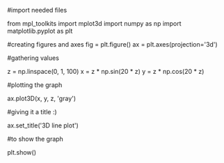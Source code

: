#import needed files

from mpl_toolkits import mplot3d
import numpy as np
import matplotlib.pyplot as plt

#creating figures and axes
fig = plt.figure()
ax = plt.axes(projection='3d')

#gathering values

z = np.linspace(0, 1, 100)
x = z * np.sin(20 * z)
y = z * np.cos(20 * z)

#plotting the graph

ax.plot3D(x, y, z, 'gray')

#giving it a title :)

ax.set_title('3D line plot')

#to show the graph

plt.show()
